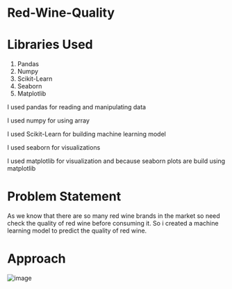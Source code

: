 # Red-Wine-Quality

# Libraries Used

  1. Pandas
  2. Numpy
  3. Scikit-Learn
  4. Seaborn
  5. Matplotlib

I used pandas for reading and manipulating data

I used numpy for using array

I used Scikit-Learn for building machine learning model

I used seaborn for visualizations

I used matplotlib for visualization and because seaborn plots are build using matplotlib

# Problem Statement

As we know that there are so many red wine brands in the market so need check the quality of red wine before consuming it. So i created a machine learning model to predict the quality of red wine.

# Approach 

![image](https://user-images.githubusercontent.com/37149683/144063129-3614c564-2540-4320-958c-47c520f77c14.png)
